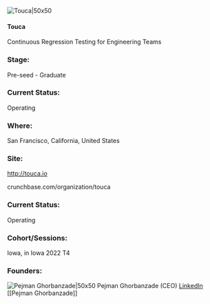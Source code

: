 

![Touca|50x50](https://apimg.techstars.com/profiles/1665442289293_662198.png)

#### Touca
Continuous Regression Testing for Engineering Teams

### Stage: 
Pre-seed - Graduate 

### Current Status: 
Operating

### Where:
San Francisco, California, United States

### Site:
http://touca.io



crunchbase.com/organization/touca

### Current Status: 
Operating

### Cohort/Sessions: 
Iowa, in Iowa 2022 T4

### Founders: 

![Pejman Ghorbanzade|50x50](https://www.f6s.com/content-resource/profiles/3086041_th2.jpg) Pejman Ghorbanzade (CEO) [LinkedIn](https://linkedin.com/in/ghorbanzade) [[Pejman Ghorbanzade]]


